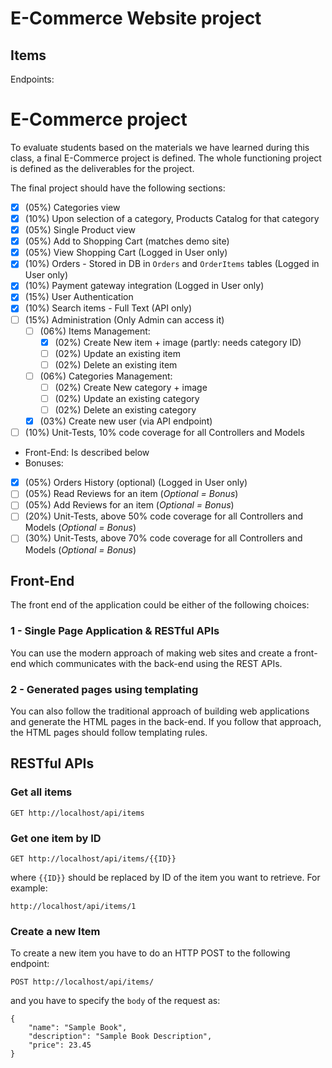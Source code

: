 # E-Commerce Website project #

## Items ##

Endpoints:
# E-Commerce project #

To evaluate students based on the materials we have learned during this class, a final E-Commerce project is defined. The whole functioning project is defined as the deliverables for the project. 

The final project should have the following sections:

- [x] (05%) Categories view
- [x] (10%) Upon selection of a category, Products Catalog for that category
- [x] (05%) Single Product view
- [x] (05%) Add to Shopping Cart (matches demo site)
- [x] (05%) View Shopping Cart (Logged in User only)
- [x] (10%) Orders - Stored in DB in `Orders` and `OrderItems` tables (Logged in User only)
- [x] (10%) Payment gateway integration (Logged in User only)
- [x] (15%) User Authentication
- [x] (10%) Search items - Full Text (API only)
- [ ] (15%) Administration (Only Admin can access it)
    - [ ] (06%) Items Management:
        - [x] (02%) Create New item + image (partly: needs category ID)
        - [ ] (02%) Update an existing item
        - [ ] (02%) Delete an existing item
    - [ ] (06%) Categories Management:
        - [ ] (02%) Create New category + image
        - [ ] (02%) Update an existing category
        - [ ] (02%) Delete an existing category
    - [x] (03%) Create new user (via API endpoint)
- [ ] (10%) Unit-Tests, 10% code coverage for all Controllers and Models
- Front-End: Is described below
- Bonuses:
- [x] (05%) Orders History (optional) (Logged in User only)
- [ ] (05%) Read Reviews for an item (_Optional = Bonus_)
- [ ] (05%) Add Reviews for an item (_Optional = Bonus_)
- [ ] (20%) Unit-Tests, above 50% code coverage for all Controllers and Models (_Optional = Bonus_)
- [ ] (30%) Unit-Tests, above 70% code coverage for all Controllers and Models (_Optional = Bonus_)

## Front-End ##

The front end of the application could be either of the following choices:

### 1 - Single Page Application & RESTful APIs ###

You can use the modern approach of making web sites and create a front-end which communicates with the back-end using the REST APIs.

### 2 - Generated pages using templating ###

You can also follow the traditional approach of building web applications and generate the HTML pages in the back-end. If you follow that approach, the HTML pages should follow templating rules.


## RESTful APIs ##

### Get all items ###

```
GET http://localhost/api/items
```

### Get one item by ID ###

```
GET http://localhost/api/items/{{ID}}
```
 where `{{ID}}` should be replaced by ID of the item you want to retrieve. For example:

 ```
 http://localhost/api/items/1
 ```

### Create a new Item ###

To create a new item you have to do an HTTP POST to the following endpoint:

```
POST http://localhost/api/items/
```

and you have to specify the `body` of the request as:

```
{
    "name": "Sample Book",
    "description": "Sample Book Description",
    "price": 23.45
}
```